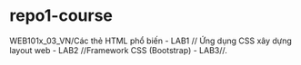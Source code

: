 # repo1-course
WEB101x_03_VN/Các thẻ HTML phổ biến - LAB1 // Ứng dụng CSS xây dựng layout web - LAB2 //Framework CSS (Bootstrap) - LAB3//.

